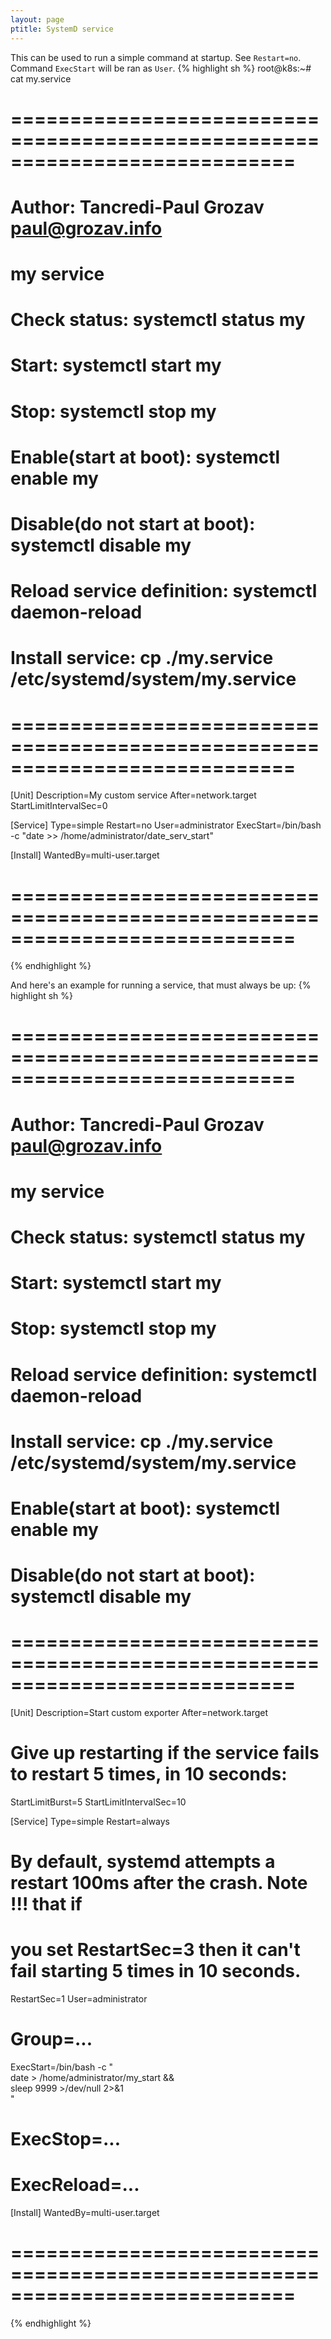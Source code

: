 ```yaml
---
layout: page
ptitle: SystemD service
---
```


This can be used to run a simple command at startup. See `Restart=no`. Command
`ExecStart` will be ran as `User`.
{% highlight sh %}
root@k8s:~# cat my.service 
# ============================================================================ #
# Author: Tancredi-Paul Grozav <paul@grozav.info>
# my service
# Check status: systemctl status my
# Start: systemctl start my
# Stop: systemctl stop my
# Enable(start at boot): systemctl enable my
# Disable(do not start at boot): systemctl disable my
# Reload service definition: systemctl daemon-reload
# Install service: cp ./my.service /etc/systemd/system/my.service
# ============================================================================ #
[Unit]
Description=My custom service
After=network.target
StartLimitIntervalSec=0

[Service]
Type=simple
Restart=no
User=administrator
ExecStart=/bin/bash -c "date >> /home/administrator/date_serv_start"

[Install]
WantedBy=multi-user.target
# ============================================================================ #
{% endhighlight %}

And here's an example for running a service, that must always be up:
{% highlight sh %}
# ============================================================================ #
# Author: Tancredi-Paul Grozav <paul@grozav.info>
# my service
# Check status: systemctl status my
# Start: systemctl start my
# Stop: systemctl stop my
# Reload service definition: systemctl daemon-reload
# Install service: cp ./my.service /etc/systemd/system/my.service
# Enable(start at boot): systemctl enable my
# Disable(do not start at boot): systemctl disable my
# ============================================================================ #
[Unit]
Description=Start custom exporter
After=network.target
# Give up restarting if the service fails to restart 5 times, in 10 seconds:
StartLimitBurst=5
StartLimitIntervalSec=10

[Service]
Type=simple
Restart=always
# By default, systemd attempts a restart 100ms after the crash. Note !!! that if
# you set RestartSec=3 then it can't fail starting 5 times in 10 seconds.
RestartSec=1
User=administrator
# Group=...
ExecStart=/bin/bash -c " \
  date > /home/administrator/my_start && \
  sleep 9999 >/dev/null 2>&1 \
"
# ExecStop=...
# ExecReload=...

[Install]
WantedBy=multi-user.target
# ============================================================================ #
{% endhighlight %}
